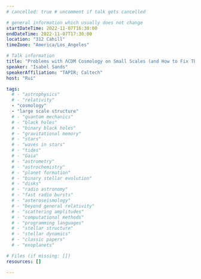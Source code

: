 ```yaml
---
# cancelled: true # uncomment if talk gets cancelled

# general information which usually does not change
startDateTime: 2022-11-07T16:30:00
endDateTime: 2022-11-07T17:30:00
location: "312 Cahill"
timeZone: "America/Los_Angeles"

# Talk information
title: "Problems with ΛCDM Cosmology on Small Scales (and How to Fix Them)"
speaker: "Isabel Sands"
speakerAffiliation: "TAPIR; Caltech"
host: "Rui"

tags:
  # - "astrophysics"
  # - "relativity"
  - "cosmology"
  - "large scale structure"
  # - "quantum mechanics"
  # - "black holes"
  # - "binary black holes"
  # - "gravitational memory"
  # - "stars"
  # - "waves in stars"
  # - "tides"
  # - "Gaia"
  # - "astrometry"
  # - "astrochemistry"
  # - "planet formation"
  # - "binary stellar evolution"
  # - "disks"
  # - "radio astronomy"
  # - "fast radio bursts"
  # - "asteroseismology"
  # - "beyond general relativity"
  # - "scattering amplitudes"
  # - "computational methods"
  # - "programming languages"
  # - "stellar structure"
  # - "stellar dynamics"
  # - "classic papers"
  # - "exoplanets"

# Files (if missing: [])
resources: []

---
```



